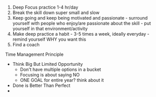 1. Deep Focus practice 1-4 hr/day 
2. Break the skill down super small and slow 
3. Keep going and keep being motivated and passionate - surround yourself with people who enjoy/are passionate about the skill - put yourself in that environment/activity 
4. Make deep practice a habit - 3-5 times a week, ideally everyday - remind yourself WHY you want this 
5. Find a coach





Time Management Principle

- Think Big But Limited Opportunity
	- Don't have multiple options in a bucket
	- Focusing is about saying NO
	- ONE GOAL for entire year? think about it
- Done is Better Than Perfect
- 